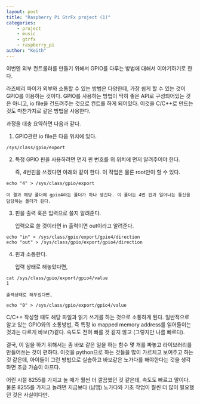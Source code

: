 ```yaml
---
layout: post
title: "Raspberry Pi GtrFx project (1)"
categories:
    - project
    - music
    - gtrfx
    - raspberry_pi
author: "Keith"
---
```


이번엔 외부 컨트롤러를 만들기 위해서 GPIO를 다루는 방법에 대해서 이야기하기로 한다.

라즈베리 파이가 외부와 소통할 수 있는 방법은 다양한데, 가장 쉽게 할 수 있는 것이 GPIO를 이용하는 것이다. GPIO를 사용하는 방법이 딱히 좋은 API로 구성되어있는 것은 아니고, io file을 건드려주는 것으로 컨트롤 하게 되어있다. 이것을 C/C++로 만드는 것도 마찬가지로 같은 방법을 사용한다.

과정을 대충 요약하면 다음과 같다. 

1) GPIO관련 io file은 다음 위치에 있다.
```
/sys/class/gpio/export
```
2) 특정 GPIO 핀을 사용하려면 먼저 핀 번호를 위 위치에 먼저 알려주어야 한다. 

    즉, 4번핀을 쓰겠다면 아래와 같이 한다. 이 작업은 물론 root만이 할 수 있다.

```
echo "4" > /sys/class/gpio/export
```

    이 결과 해당 폴더에 gpio4라는 폴더가 하나 생긴다. 이 폴더는 4번 핀과 일어나는 통신을 담당하는 폴더가 된다.

3) 핀을 출력 혹은 입력으로 쓸지 알려준다.

    입력으로 쓸 것이라면 in 출력이면 out이라고 알려준다.

```
echo "in" > /sys/class/gpio/export/gpio4/direction
echo "out" > /sys/class/gpio/export/gpio4/direction
```

4) 핀과 소통한다.

    입력 상태로 해놓았다면,
```
cat /sys/class/gpio/export/gpio4/value
1
```

    출력상태로 해두었다면,
    
```
echo "0" > /sys/class/gpio/export/gpio4/value
```

C/C++ 작성할 때도 해당 파일과 읽기 쓰기를 하는 것으로 소통하게 된다. 일반적으로 알고 있는 GPIO와의 소통방법, 즉 특정 io mapped memory address를 읽어들이는 것과는 다르게 바보(?)같다. 속도도 전혀 빠를 것 같지 않고 (그렇지만 나름 빠르다).

결국, 이 일을 하기 위해서는 좀 바보 같은 일을 하는 함수 몇 개를 짜놓고 라이브러리를 만들어쓰는 것이 편하다. 이것을 python으로 하는 것들을 많이 가르치고 보여주고 하는 것 같은데, 아이들이 그런 방법으로 실습하고 바보같은 노가다를 해야한다는 것을 생각하면 조금 가슴이 아프다.

어린 시절 8255를 가지고 놀 때가 훨씬 더 깔끔했던 것 같은데, 속도도 빠르고 말이다. 물론 8255를 가지고 놀려면 지금보다 (납땜) 노가다와 기초 작업이 훨씬 더 많이 필요했던 것은 사실이다만.

